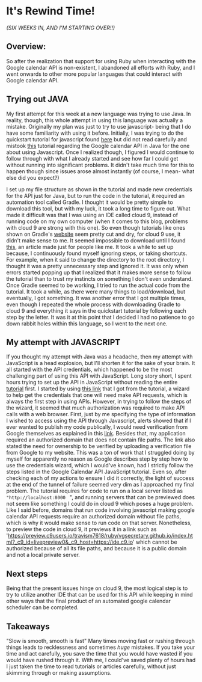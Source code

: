
# It's Rewind Time! 
*(SIX WEEKS IN, AND I'M STARTING OVER!!)*


 
## Overview:
So after the realization that support for using Ruby when interacting with the Google calendar API is non-existent, I abandoned all efforts with Ruby, and I went onwards to other more popular languages that could interact with Google calendar API.  


## Trying out JAVA 
My first attempt for this week at a new language was trying to use Java. In reality, though, this whole attempt in using this language was actually a mistake. Originally my plan was just to try to use javascript- being that I do have some familiarity with using it before. Initially, I was trying to do the quickstart tutorial for javascript found [here](https://developers.google.com/calendar/quickstart/js) but did not read carefully and mistook [this](https://developers.google.com/calendar/quickstart/java) tutorial regarding the Google calendar API in Java for the one about using Javascript. Once I realized though, I figured I would continue to follow through with what I already started and see how far I could get without running into significant problems. 
It didn't take much time for this to happen though since issues arose almost instantly (of course, I mean- what else did you expect?)

I set up my file structure as shown in the tutorial and made new credentials for the API just for Java, but to run the code in the tutorial, it required an automation tool called Gradle. I thought it would be pretty simple to download this tool, but with my luck, it took a long time to figure out. What made it difficult was that I was using an IDE called cloud 9, instead of running code on my own computer (when it comes to this blog, problems with cloud 9 are strong with this one). So even though tutorials like ones shown on Gradle's [website](https://gradle.org/install/) seem pretty cut and dry, for cloud 9 use, it didn't make sense to me. It seemed impossible to download until I found [this](https://seenukarthi.com/clould9/2014/08/31/gradle-in-cloud9-ide/), an article made just for people like me. It took a while to set up because, I continuously found myself ignoring steps, or taking shortcuts. For example, when it said to change the directory to the root directory, I thought it was a pretty unnecessary step and ignored it. It was only when errors started popping up that I realized that it makes more sense to follow the tutorial than to trust my instincts on something I don't even understand. Once Gradle seemed to be working, I tried to run the actual code from the tutorial. It took a while, as there were many things to load/download, but eventually, I got something. 
It was another error that I got multiple times, even though I repeated the whole process with downloading Gradle to cloud 9 and everything it says in the quickstart tutorial by following each step by the letter. It was it at this point that I decided I had no patience to go down rabbit holes within this language, so I went to the next one.  

## My attempt with JAVASCRIPT
If you thought my attempt with Java was a headache, then my attempt with JavaScript is a head explosion, but I'll shorten it for the sake of your brain. It all started with the API credentials, which happened to be the most challenging part of using this API with JavaScript. Long story short, I spent hours trying to set up the API in JavaScript without reading the entire [tutorial](https://developers.google.com/calendar/quickstart/js) first. I started by using [this link](https://console.developers.google.com/start/api?id=calendar) that I got from the tutorial, a wizard to help get the credentials that one will need make API requests, which is always the first step in using APIs. However, in trying to follow the steps of the wizard, it seemed that much authorization was required to make API calls with a web browser. First, just by me specifying the type of information I wished to access using the API through Javascript, alerts showed that if I ever wanted to publish my code publically, I would need verification from Google themselves as explained in this [link](https://support.google.com/cloud/answer/7454865?hl=en). Besides that, my application required an authorized domain that does not contain file paths. The link also stated the need for ownership to be verified by uploading a verification file from Google to my website. This was a ton of work that I struggled doing by myself for apparently no reason as Google describes step by step how to use the credentials wizard, which I would've known, had I strictly follow the steps listed in the Google Calendar API JavaScript tutorial. Even so, after checking each of my actions to ensure I did it correctly, the light of success at the end of the tunnel of failure seemed very dim as I approached my final problem. The tutorial requires for code to run on a local server listed as `"http://localhost:8000 ` ", and running servers that can be previewed does not seem like something I could do in cloud 9 which poses a huge problem. Like I said before, domains that run code involving javascript making google calendar API requests require an authorized domain without file paths, which is why it would make sense to run code on that server. Nonetheless, to preview the code in cloud 9, it previews it in a link such as 'https://preview.c9users.io/travism7618/ruby/vgsecretary.github.io/index.html?_c9_id=livepreview0&_c9_host=https://ide.c9.io' which cannot be authorized because of all its file paths, and because it is a public domain and not a local private server. 



## Next steps
Being that the present issues hinge on cloud 9, the most logical step is to try to utilize another IDE that can be used for this API while keeping in mind other ways that the final product of an automated google calendar scheduler can be completed. 

## Takeaways

"Slow is smooth, smooth is fast"
Many times moving fast or rushing through things leads to recklessness and sometimes _huge_ mistakes. If you take your time and act carefully, you save the time that you would have wasted if you would have rushed through it. With me, I could've saved plenty of hours had I just taken the time to read tutorials or articles carefully, without just skimming through or making assumptions.

